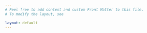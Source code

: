 ```yaml
---
# Feel free to add content and custom Front Matter to this file.
# To modify the layout, see

layout: default
---
```


